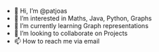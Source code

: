 - 👋 Hi, I’m @patjoas
- 👀 I’m interested in Maths, Java, Python, Graphs
- 🌱 I’m currently learning Graph representations
- 💞️ I’m looking to collaborate on Projects
- 📫 How to reach me via email

<!---
patjoas/patjoas is a ✨ special ✨ repository because its `README.md` (this file) appears on your GitHub profile.
You can click the Preview link to take a look at your changes.
--->

